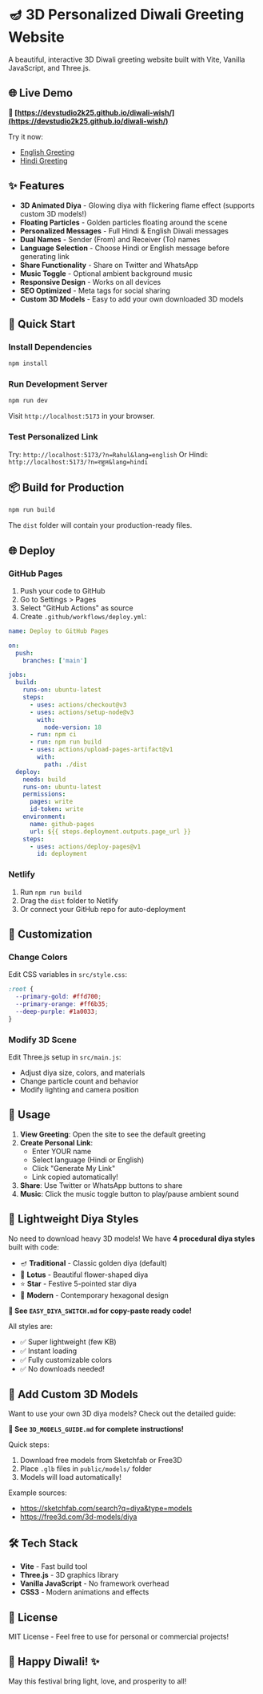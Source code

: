 # 🪔 3D Personalized Diwali Greeting Website

A beautiful, interactive 3D Diwali greeting website built with Vite, Vanilla JavaScript, and Three.js.

## 🌐 Live Demo

**🔗 [https://devstudio2k25.github.io/diwali-wish/](https://devstudio2k25.github.io/diwali-wish/)**

Try it now:
- [English Greeting](https://devstudio2k25.github.io/diwali-wish/?n=Rahul&lang=english)
- [Hindi Greeting](https://devstudio2k25.github.io/diwali-wish/?n=राहुल&lang=hindi)

## ✨ Features

- **3D Animated Diya** - Glowing diya with flickering flame effect (supports custom 3D models!)
- **Floating Particles** - Golden particles floating around the scene
- **Personalized Messages** - Full Hindi & English Diwali messages
- **Dual Names** - Sender (From) and Receiver (To) names
- **Language Selection** - Choose Hindi or English message before generating link
- **Share Functionality** - Share on Twitter and WhatsApp
- **Music Toggle** - Optional ambient background music
- **Responsive Design** - Works on all devices
- **SEO Optimized** - Meta tags for social sharing
- **Custom 3D Models** - Easy to add your own downloaded 3D models

## 🚀 Quick Start

### Install Dependencies
```bash
npm install
```

### Run Development Server
```bash
npm run dev
```

Visit `http://localhost:5173` in your browser.

### Test Personalized Link
Try: `http://localhost:5173/?n=Rahul&lang=english`
Or Hindi: `http://localhost:5173/?n=राहुल&lang=hindi`

## 📦 Build for Production

```bash
npm run build
```

The `dist` folder will contain your production-ready files.

## 🌐 Deploy

### GitHub Pages
1. Push your code to GitHub
2. Go to Settings > Pages
3. Select "GitHub Actions" as source
4. Create `.github/workflows/deploy.yml`:

```yaml
name: Deploy to GitHub Pages

on:
  push:
    branches: ['main']

jobs:
  build:
    runs-on: ubuntu-latest
    steps:
      - uses: actions/checkout@v3
      - uses: actions/setup-node@v3
        with:
          node-version: 18
      - run: npm ci
      - run: npm run build
      - uses: actions/upload-pages-artifact@v1
        with:
          path: ./dist
  deploy:
    needs: build
    runs-on: ubuntu-latest
    permissions:
      pages: write
      id-token: write
    environment:
      name: github-pages
      url: ${{ steps.deployment.outputs.page_url }}
    steps:
      - uses: actions/deploy-pages@v1
        id: deployment
```

### Netlify
1. Run `npm run build`
2. Drag the `dist` folder to Netlify
3. Or connect your GitHub repo for auto-deployment

## 🎨 Customization

### Change Colors
Edit CSS variables in `src/style.css`:
```css
:root {
  --primary-gold: #ffd700;
  --primary-orange: #ff6b35;
  --deep-purple: #1a0033;
}
```

### Modify 3D Scene
Edit Three.js setup in `src/main.js`:
- Adjust diya size, colors, and materials
- Change particle count and behavior
- Modify lighting and camera position

## 📱 Usage

1. **View Greeting**: Open the site to see the default greeting
2. **Create Personal Link**: 
   - Enter YOUR name
   - Select language (Hindi or English)
   - Click "Generate My Link"
   - Link copied automatically!
3. **Share**: Use Twitter or WhatsApp buttons to share
4. **Music**: Click the music toggle button to play/pause ambient sound

## 🎨 Lightweight Diya Styles

No need to download heavy 3D models! We have **4 procedural diya styles** built with code:

- 🪔 **Traditional** - Classic golden diya (default)
- 🌸 **Lotus** - Beautiful flower-shaped diya
- ⭐ **Star** - Festive 5-pointed star diya
- 🔷 **Modern** - Contemporary hexagonal design

**📖 See `EASY_DIYA_SWITCH.md` for copy-paste ready code!**

All styles are:
- ✅ Super lightweight (few KB)
- ✅ Instant loading
- ✅ Fully customizable colors
- ✅ No downloads needed!

## 🎨 Add Custom 3D Models

Want to use your own 3D diya models? Check out the detailed guide:

**📖 See `3D_MODELS_GUIDE.md` for complete instructions!**

Quick steps:
1. Download free models from Sketchfab or Free3D
2. Place `.glb` files in `public/models/` folder
3. Models will load automatically!

Example sources:
- https://sketchfab.com/search?q=diya&type=models
- https://free3d.com/3d-models/diya

## 🛠️ Tech Stack

- **Vite** - Fast build tool
- **Three.js** - 3D graphics library
- **Vanilla JavaScript** - No framework overhead
- **CSS3** - Modern animations and effects

## 📄 License

MIT License - Feel free to use for personal or commercial projects!

## 🎉 Happy Diwali! ✨

May this festival bring light, love, and prosperity to all!
